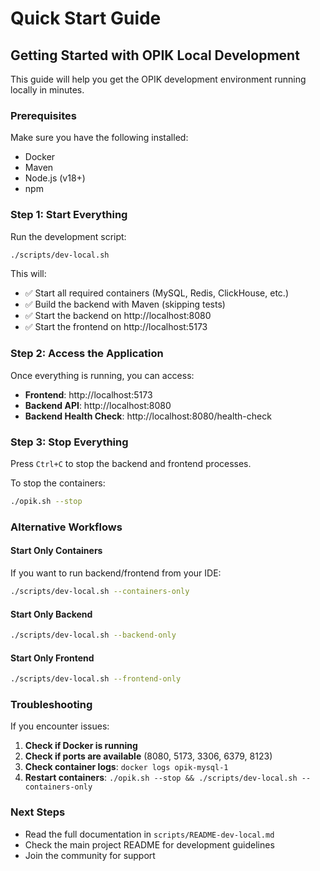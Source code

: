 # Quick Start Guide

## Getting Started with OPIK Local Development

This guide will help you get the OPIK development environment running locally in minutes.

### Prerequisites

Make sure you have the following installed:
- Docker
- Maven
- Node.js (v18+)
- npm

### Step 1: Start Everything

Run the development script:

```bash
./scripts/dev-local.sh
```

This will:
- ✅ Start all required containers (MySQL, Redis, ClickHouse, etc.)
- ✅ Build the backend with Maven (skipping tests)
- ✅ Start the backend on http://localhost:8080
- ✅ Start the frontend on http://localhost:5173

### Step 2: Access the Application

Once everything is running, you can access:
- **Frontend**: http://localhost:5173
- **Backend API**: http://localhost:8080
- **Backend Health Check**: http://localhost:8080/health-check

### Step 3: Stop Everything

Press `Ctrl+C` to stop the backend and frontend processes.

To stop the containers:
```bash
./opik.sh --stop
```

### Alternative Workflows

#### Start Only Containers
If you want to run backend/frontend from your IDE:
```bash
./scripts/dev-local.sh --containers-only
```

#### Start Only Backend
```bash
./scripts/dev-local.sh --backend-only
```

#### Start Only Frontend
```bash
./scripts/dev-local.sh --frontend-only
```

### Troubleshooting

If you encounter issues:

1. **Check if Docker is running**
2. **Check if ports are available** (8080, 5173, 3306, 6379, 8123)
3. **Check container logs**: `docker logs opik-mysql-1`
4. **Restart containers**: `./opik.sh --stop && ./scripts/dev-local.sh --containers-only`

### Next Steps

- Read the full documentation in `scripts/README-dev-local.md`
- Check the main project README for development guidelines
- Join the community for support